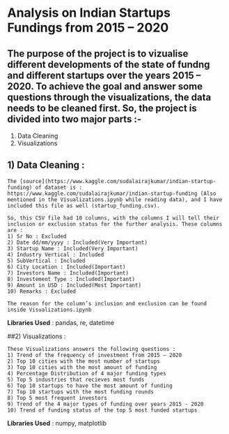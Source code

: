 ﻿# Analysis on Indian Startups Fundings from 2015 – 2020 

## The purpose of the project is to vizualise different developments of the state of fundng and different startups over the years 2015 – 2020. To achieve the goal and answer some questions through the visualizations, the data needs to be cleaned first. So, the project is divided into two major parts :-

1) Data Cleaning
2) Visualizations


## 1) Data Cleaning :
	
	The [source](https://www.kaggle.com/sudalairajkumar/indian-startup-funding) of dataset is : https://www.kaggle.com/sudalairajkumar/indian-startup-funding (Also mentioned in the Visualizations.ipynb while reading data), and I have included this file as well (startup_funding.csv).

	So, this CSV file had 10 columns, with the columns I will tell their inclusion or exclusion status for the further analysis. These columns are :
	1) Sr No : Excluded
	2) Date dd/mm/yyyy : Included(Very Important) 
	3) Startup Name : Included(Very Important)
	4) Industry Vertical : Included
	5) SubVertical : Included
	6) City Location : Included(Important)
	7) Investors Name : Included(Important)
	8) Investement Type : Included(Important)
	9) Amount in USD : Included(Most Important)
	10) Remarks : Excluded

	The reason for the column’s inclusion and exclusion can be found inside Visualizations.ipynb

**Libraries Used** : pandas, re, datetime


##2) Visualizations :

	These Visualizations answers the following questions :
	1) Trend of the frequency of investment from 2015 – 2020
	2) Top 10 cities with the most number of startups
	3) Top 10 cities with the most amount of funding
	4) Percentage Distribution of 4 major funding types
	5) Top 5 industries that recieves most funds
	6) Top 10 startups to have the most amount of funding
	7) Top 10 startups with the most funding rounds
	8) Top 5 most frequent investors
	9) Trend of the 4 major types of funding over years 2015 - 2020
	10) Trend of funding status of the top 5 most funded startups

**Libraries Used** : numpy, matplotlib
